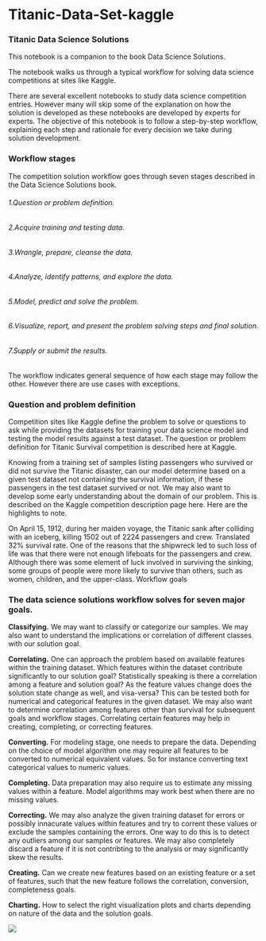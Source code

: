 # Titanic-Data-Set-kaggle

<h3>Titanic Data Science Solutions</h3>

This notebook is a companion to the book Data Science Solutions.

The notebook walks us through a typical workflow for solving data science competitions at sites like Kaggle.

There are several excellent notebooks to study data science competition entries. However many will skip some of the explanation on how the solution is developed as these notebooks are developed by experts for experts. The objective of this notebook is to follow a step-by-step workflow, explaining each step and rationale for every decision we take during solution development.

<h3>Workflow stages</h3>
The competition solution workflow goes through seven stages described in the Data Science Solutions book.

<h6>1.Question or problem definition.</h6>
<h6>2.Acquire training and testing data.</h6>
<h6>3.Wrangle, prepare, cleanse the data.</h6>
<h6>4.Analyze, identify patterns, and explore the data.</h6>
<h6>5.Model, predict and solve the problem.</h6>
<h6>6.Visualize, report, and present the problem solving steps and final solution.</h6>
<h6>7.Supply or submit the results.</h6>
  
The workflow indicates general sequence of how each stage may follow the other. However there are use cases with exceptions.
  

  
 <h3>Question and problem definition</h3
   
Competition sites like Kaggle define the problem to solve or questions to ask while providing the datasets for training your data science model and testing the model results against a test dataset. The question or problem definition for Titanic Survival competition is described here at Kaggle.

Knowing from a training set of samples listing passengers who survived or did not survive the Titanic disaster, can our model determine based on a given test dataset not containing the survival information, if these passengers in the test dataset survived or not.
We may also want to develop some early understanding about the domain of our problem. This is described on the Kaggle competition description page here. Here are the highlights to note.

On April 15, 1912, during her maiden voyage, the Titanic sank after colliding with an iceberg, killing 1502 out of 2224 passengers and crew. Translated 32% survival rate.
One of the reasons that the shipwreck led to such loss of life was that there were not enough lifeboats for the passengers and crew.
Although there was some element of luck involved in surviving the sinking, some groups of people were more likely to survive than others, such as women, children, and the upper-class.
Workflow goals
   
   <h3>The data science solutions workflow solves for seven major goals.</h3>

<b>Classifying.</b> We may want to classify or categorize our samples. We may also want to understand the implications or correlation of different classes with our solution goal.

<b>Correlating.</b> One can approach the problem based on available features within the training dataset. Which features within the dataset contribute significantly to our solution goal? Statistically speaking is there a correlation among a feature and solution goal? As the feature values change does the solution state change as well, and visa-versa? This can be tested both for numerical and categorical features in the given dataset. We may also want to determine correlation among features other than survival for subsequent goals and workflow stages. Correlating certain features may help in creating, completing, or correcting features.

<b>Converting.</b> For modeling stage, one needs to prepare the data. Depending on the choice of model algorithm one may require all features to be converted to numerical equivalent values. So for instance converting text categorical values to numeric values.

<b>Completing.</b> Data preparation may also require us to estimate any missing values within a feature. Model algorithms may work best when there are no missing values.

<b>Correcting.</b> We may also analyze the given training dataset for errors or possibly innacurate values within features and try to corrent these values or exclude the samples containing the errors. One way to do this is to detect any outliers among our samples or features. We may also completely discard a feature if it is not contribting to the analysis or may significantly skew the results.

<b>Creating.</b> Can we create new features based on an existing feature or a set of features, such that the new feature follows the correlation, conversion, completeness goals.

<b>Charting.</b> How to select the right visualization plots and charts depending on nature of the data and the solution goals.

<img src=https://storage.googleapis.com/kaggle-media/welcome/screen1.png>
